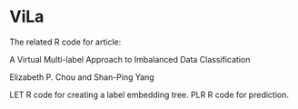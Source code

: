 # ViLa
The related R code for article: 

A Virtual Multi-label Approach to Imbalanced Data Classification

Elizabeth P. Chou and Shan-Ping Yang


LET R code for creating a label embedding tree. 
PLR R code for prediction. 
